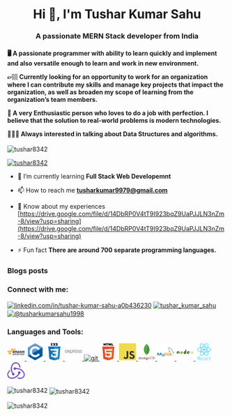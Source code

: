 <h1 align="center">Hi 👋, I'm Tushar Kumar Sahu</h1>
<h3 align="center">A passionate MERN Stack developer from India</h3>

<h4>🖥️ A passionate programmer with ability to learn quickly and implement and also versatile enough to learn and work in new environment.

👉🏼 Currently looking for an opportunity to work for an organization where I can contribute my skills and manage key projects that impact the organization, as well as broaden my scope of learning from the organization’s team members.

💯 A very Enthusiastic person who loves to do a job with perfection. I believe that the solution to real-world problems is modern technologies.

👨🏻‍💻 Always interested in talking about Data Structures and algorithms.</h4>

<p align="left"> <img src="https://komarev.com/ghpvc/?username=tushar8342&label=Profile%20views&color=0e75b6&style=flat" alt="tushar8342" /> </p>

<p align="left"> <a href="https://github.com/ryo-ma/github-profile-trophy"><img src="https://github-profile-trophy.vercel.app/?username=tushar8342" alt="tushar8342" /></a> </p>

- 🌱 I’m currently learning **Full Stack Web Developemnt**

- 📫 How to reach me **tusharkumar9979@gmail.com**

- 📄 Know about my experiences [https://drive.google.com/file/d/14DbRP0V4tT9I923bqZ9UaPJJLN3nZm-8/view?usp=sharing](https://drive.google.com/file/d/14DbRP0V4tT9I923bqZ9UaPJJLN3nZm-8/view?usp=sharing)

- ⚡ Fun fact **There are around 700 separate programming languages.**

### Blogs posts
<!-- BLOG-POST-LIST:START -->
<!-- BLOG-POST-LIST:END -->

<h3 align="left">Connect with me:</h3>
<p align="left">
<a href="https://linkedin.com/in/linkedin.com/in/tushar-kumar-sahu-a0b436230" target="blank"><img align="center" src="https://raw.githubusercontent.com/rahuldkjain/github-profile-readme-generator/master/src/images/icons/Social/linked-in-alt.svg" alt="linkedin.com/in/tushar-kumar-sahu-a0b436230" height="30" width="40" /></a>
<a href="https://instagram.com/tushar_kumar_sahu" target="blank"><img align="center" src="https://raw.githubusercontent.com/rahuldkjain/github-profile-readme-generator/master/src/images/icons/Social/instagram.svg" alt="tushar_kumar_sahu" height="30" width="40" /></a>
<a href="https://medium.com/@tusharkumarsahu1998" target="blank"><img align="center" src="https://raw.githubusercontent.com/rahuldkjain/github-profile-readme-generator/master/src/images/icons/Social/medium.svg" alt="@tusharkumarsahu1998" height="30" width="40" /></a>
</p>

<h3 align="left">Languages and Tools:</h3>
<p align="left"> <a href="https://aws.amazon.com" target="_blank" rel="noreferrer"> <img src="https://raw.githubusercontent.com/devicons/devicon/master/icons/amazonwebservices/amazonwebservices-original-wordmark.svg" alt="aws" width="40" height="40"/> </a> <a href="https://www.cprogramming.com/" target="_blank" rel="noreferrer"> <img src="https://raw.githubusercontent.com/devicons/devicon/master/icons/c/c-original.svg" alt="c" width="40" height="40"/> </a> <a href="https://www.w3schools.com/css/" target="_blank" rel="noreferrer"> <img src="https://raw.githubusercontent.com/devicons/devicon/master/icons/css3/css3-original-wordmark.svg" alt="css3" width="40" height="40"/> </a> <a href="https://expressjs.com" target="_blank" rel="noreferrer"> <img src="https://raw.githubusercontent.com/devicons/devicon/master/icons/express/express-original-wordmark.svg" alt="express" width="40" height="40"/> </a> <a href="https://git-scm.com/" target="_blank" rel="noreferrer"> <img src="https://www.vectorlogo.zone/logos/git-scm/git-scm-icon.svg" alt="git" width="40" height="40"/> </a> <a href="https://www.w3.org/html/" target="_blank" rel="noreferrer"> <img src="https://raw.githubusercontent.com/devicons/devicon/master/icons/html5/html5-original-wordmark.svg" alt="html5" width="40" height="40"/> </a> <a href="https://developer.mozilla.org/en-US/docs/Web/JavaScript" target="_blank" rel="noreferrer"> <img src="https://raw.githubusercontent.com/devicons/devicon/master/icons/javascript/javascript-original.svg" alt="javascript" width="40" height="40"/> </a> <a href="https://www.mongodb.com/" target="_blank" rel="noreferrer"> <img src="https://raw.githubusercontent.com/devicons/devicon/master/icons/mongodb/mongodb-original-wordmark.svg" alt="mongodb" width="40" height="40"/> </a> <a href="https://www.mysql.com/" target="_blank" rel="noreferrer"> <img src="https://raw.githubusercontent.com/devicons/devicon/master/icons/mysql/mysql-original-wordmark.svg" alt="mysql" width="40" height="40"/> </a> <a href="https://nodejs.org" target="_blank" rel="noreferrer"> <img src="https://raw.githubusercontent.com/devicons/devicon/master/icons/nodejs/nodejs-original-wordmark.svg" alt="nodejs" width="40" height="40"/> </a> <a href="https://reactjs.org/" target="_blank" rel="noreferrer"> <img src="https://raw.githubusercontent.com/devicons/devicon/master/icons/react/react-original-wordmark.svg" alt="react" width="40" height="40"/> </a> <a href="https://redux.js.org" target="_blank" rel="noreferrer"> <img src="https://raw.githubusercontent.com/devicons/devicon/master/icons/redux/redux-original.svg" alt="redux" width="40" height="40"/> </a> </p>

<p><img align="left" src="https://github-readme-stats.vercel.app/api/top-langs?username=tushar8342&show_icons=true&locale=en&layout=compact" alt="tushar8342" /></p>

<p>&nbsp;<img align="center" src="https://github-readme-stats.vercel.app/api?username=tushar8342&show_icons=true&locale=en" alt="tushar8342" /></p>

<p><img align="center" src="https://github-readme-streak-stats.herokuapp.com/?user=tushar8342&" alt="tushar8342" /></p>
